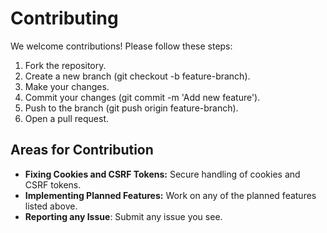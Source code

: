 
# Contributing
We welcome contributions! Please follow these steps:

1. Fork the repository.
2. Create a new branch (git checkout -b feature-branch).
3. Make your changes.
4. Commit your changes (git commit -m 'Add new feature').
5. Push to the branch (git push origin feature-branch).
6. Open a pull request.

## Areas for Contribution
- **Fixing Cookies and CSRF Tokens:** Secure handling of cookies and CSRF tokens.
- **Implementing Planned Features:** Work on any of the planned features listed above.
- **Reporting any Issue**: Submit any issue you see.
